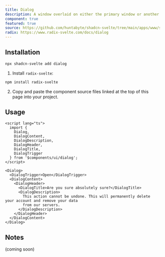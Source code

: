 ```yaml
---
title: Dialog
description: A window overlaid on either the primary window or another dialog window, rendering the content underneath inert.
component: true
featured: true
source: https://github.com/huntabyte/shadcn-svelte/tree/main/apps/www/src/lib/components/ui/dialog
radix: https://www.radix-svelte.com/docs/dialog
---
```


<script>
  import { DialogDemo, ComponentExample, ManualInstall } from '$lib/components/docs';
</script>

<ComponentExample src="src/lib/components/docs/examples/dialog/DialogDemo.svelte">

<div slot="example">
<DialogDemo />
</div>

</ComponentExample>

## Installation

```bash
npx shadcn-svelte add dialog
```

<ManualInstall>

1. Install `radix-svelte`:

```bash
npm install radix-svelte
```

2. Copy and paste the component source files linked at the top of this page into your project.

</ManualInstall>

## Usage

```svelte
<script lang="ts">
  import {
    Dialog,
    DialogContent,
    DialogDescription,
    DialogHeader,
    DialogTitle,
    DialogTrigger
  } from '$components/ui/dialog';
</script>
```

```svelte
<Dialog>
  <DialogTrigger>Open</DialogTrigger>
  <DialogContent>
    <DialogHeader>
      <DialogTitle>Are you sure absolutely sure?</DialogTitle>
      <DialogDescription>
        This action cannot be undone. This will permanently delete your account and remove your data
        from our servers.
      </DialogDescription>
    </DialogHeader>
  </DialogContent>
</Dialog>
```

## Notes

(coming soon)
